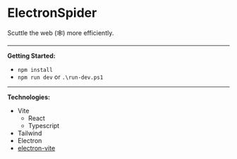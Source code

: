 


# ElectronSpider

Scuttle the web (🕸️) more efficiently.

---

**Getting Started:**
- `npm install`
- `npm run dev` or `.\run-dev.ps1`

---

**Technologies:**
- Vite
	- React
	- Typescript
- Tailwind
- Electron
- [electron-vite](https://electron-vite.org/)
